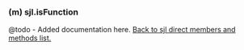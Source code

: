### (m) sjl.isFunction
@todo - Added documentation here.
[Back to sjl direct members and methods list.](#sjl-direct-members-and-methods)

